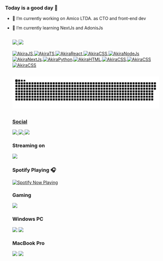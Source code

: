 ### Today is a good day 👋

- 🔭 I’m currently working on Amico LTDA. as CTO and front-end dev
- 🌱 I’m currently learning NextJs and AdonisJs

  ##

  <div>
    <a href="https://github.com/joneakira" >
    <img height="180em" src="https://github-readme-stats.vercel.app/api?username=joneakira&show_icons=true&theme=synthwave&count_private=true" />
    <img height="180em" src="https://github-readme-stats.vercel.app/api/top-langs/?username=joneakira&layout=compact&theme=synthwave" />
  </div>
  
  <div style="display: inline_block" ><br>
    <img align="center" alt="AkiraJS" height="30" width="40" src="https://cdn.jsdelivr.net/gh/devicons/devicon/icons/javascript/javascript-original.svg" >
    <img align="center" alt="AkiraTS" height="30" width="40" src="https://cdn.jsdelivr.net/gh/devicons/devicon/icons/typescript/typescript-original.svg" >
    <img align="center" alt="AkiraReact" height="30" width="40" src="https://cdn.jsdelivr.net/gh/devicons/devicon/icons/react/react-original.svg" >
    <img align="center" alt="AkiraCSS" height="30" width="40" src="https://cdn.jsdelivr.net/gh/devicons/devicon/icons/adonisjs/adonisjs-original.svg" >
    <img align="center" alt="AkiraNodeJs" height="30" width="40" src="https://cdn.jsdelivr.net/gh/devicons/devicon/icons/nodejs/nodejs-original.svg" >
    <img align="center" alt="AkiraNextJs" height="30" width="40" src="https://cdn.jsdelivr.net/gh/devicons/devicon/icons/nextjs/nextjs-original.svg" >
    <img align="center" alt="AkiraPython" height="30" width="40" src="https://cdn.jsdelivr.net/gh/devicons/devicon/icons/python/python-original.svg" >
    <img align="center" alt="AkiraHTML" height="30" width="40" src="https://cdn.jsdelivr.net/gh/devicons/devicon/icons/html5/html5-original.svg" >
    <img align="center" alt="AkiraCSS" height="30" width="40" src="https://cdn.jsdelivr.net/gh/devicons/devicon/icons/css3/css3-original.svg" >
    <img align="center" alt="AkiraCSS" height="30" width="40" src="https://cdn.jsdelivr.net/gh/devicons/devicon/icons/git/git-original.svg" >
    <img align="center" alt="AkiraCSS" height="30" width="40" src="https://cdn.jsdelivr.net/gh/devicons/devicon/icons/github/github-original.svg" >
  </div>
  
  ##
  
  ![Snake animation](https://github.com/joneakira/joneakira/blob/output/github-contribution-grid-snake.svg)
  
  ##
  
  <h3>
    Social
  </h3>
  
  <div>
    <a href="https://instagram.com/joneakira">
      <img src="https://img.shields.io/badge/Instagram-E4405F?style=for-the-badge&logo=instagram&logoColor=white">
    </a>
    <a href="https://discord.gg/YkrPv5wAGP">
      <img src="https://img.shields.io/badge/Discord-7289DA?style=for-the-badge&logo=discord&logoColor=white">
    </a>
    <a href="https://www.linkedin.com/in/jone-akira-7b09a020b/">
      <img src="https://img.shields.io/badge/LinkedIn-0077B5?style=for-the-badge&logo=linkedin&logoColor=white">
    </a>
  </div>
  
  <h3>
    Streaming on
  </h3>
  
  <div>
    <a href="https://twitch.tv/joneakira">
      <img src="https://img.shields.io/badge/Twitch-9146FF?style=for-the-badge&logo=twitch&logoColor=white">
    </a>
  </div>
  
  ### Spotify Playing 🎧

  [<img src="https://spotify-seven-umber.vercel.app/api/spotify-playing" alt="Spotify Now Playing" width="350" />](https://open.spotify.com/user/780b9c0d8c46458b828bfee1b7af474f)

  
  <h3>
    Gaming
  </h3>
  
  <div>
    <a href="https://steamcommunity.com/profiles/76561198078115716/">
      <img src="https://img.shields.io/badge/Steam-000000?style=for-the-badge&logo=steam&logoColor=white" >
    </a>
  </div>
  
  <h3>
    Windows PC
  </h3>
  
  <div>
    <img src="https://img.shields.io/badge/NVIDIA-GTX1650-76B900?style=for-the-badge&logo=nvidia&logoColor=white">
    <img src="https://img.shields.io/badge/Intel-Xeon_E5_2650_V3-0071C5?style=for-the-badge&logo=intel&logoColor=white">
  </div>
  
  <h3>
    MacBook Pro
  </h3>
  
  <div>
    <img src="https://img.shields.io/badge/Apple-MacBook_Pro_A2251_2020-999999?style=for-the-badge&logo=apple&logoColor=white">
    <img src="https://img.shields.io/badge/Intel-i5_1038NG7-0071C5?style=for-the-badge&logo=intel&logoColor=white">
  </div>
  
  
  
